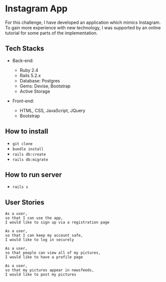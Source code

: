 # Instagram App

For this challenge, I have developed an application which mimics Instagram. To gain more experience with new technology, I was supported by an online tutorial for some parts of the implementation.

## Tech Stacks

* Back-end:
    * Ruby 2.4
    * Rails 5.2.x
    * Database: Postgres
    * Gems: Devise, Bootstrap
    * Active Storage

* Front-end:
    * HTML, CSS, JavaScript, JQuery
    * Bootstrap

## How to install

* `git clone`
* `bundle install`
* `rails db:create`
* `rails db:migrate`

## How to run server

* `rails s`

## User Stories

```
As a user,
so that I can use the app,
I would like to sign up via a registration page
```
```
As a user,
so that I can keep my account safe,
I would like to log in securely
```
```
As a user,
so that people can view all of my pictures,
I would like to have a profile page
```
```
As a user,
so that my pictures appear in newsfeeds,
I would like to post my pictures
```